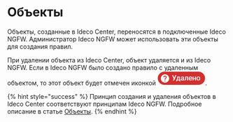 # Объекты

Объекты, созданные в Ideco Center, переносятся в подключенные Ideco NGFW. Администратор Ideco NGFW может использовать эти объекты для создания правил.

При удалении объекта из Ideco Center, объект удаляется и из Ideco NGFW. Если в Ideco NGFW было создано правило с удаленным объектом, то этот объект будет отмечен иконкой ![](../../../.gitbook/assets/icon-delete.png).

{% hint style="success" %}
Принцип создания и удаления объектов в Ideco Center соответствуют принципам Ideco NGFW. Подробное описание в статье [Объекты](../../access-rules/aliases.md).
{% endhint %}